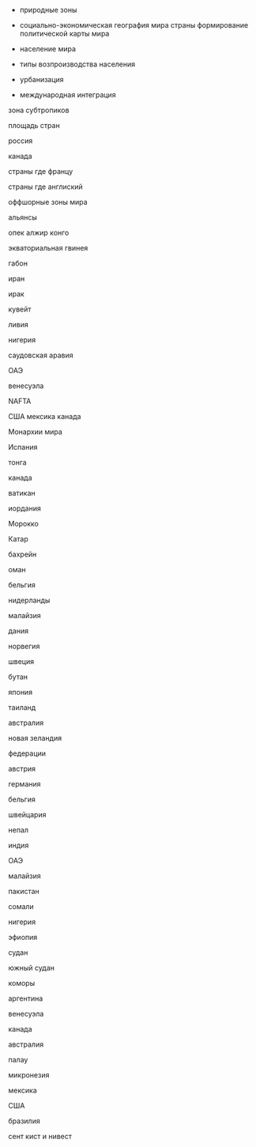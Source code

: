 










- природные зоны

- социально-экономическая география мира страны формирование политической карты мира 

- население мира

- типы возпроизводства населения

- урбанизация

- международная интеграция













зона субтропиков


площадь стран

россия

канада


страны где францу





страны где англиский


















оффшорные зоны мира















альянсы



 опек
 алжир
конго


экваториальная гвинея

габон

иран

ирак

кувейт

ливия



нигерия

саудовская аравия

ОАЭ

венесуэла





NAFTA

США
мексика
канада







Монархии мира



Испания

тонга


канада


ватикан

иордания


Морокко

Катар

бахрейн

оман







бельгия

нидерланды




малайзия




















дания

норвегия

швеция














































бутан








япония






таиланд

австралия

новая зеландия





федерации

австрия

германия


бельгия

швейцария




непал

индия



ОАЭ


малайзия





пакистан





сомали








нигерия








эфиопия





судан




южный судан




коморы




аргентина




венесуэла



канада


австралия


палау


микронезия






мексика




США


бразилия






сент кист и нивест














